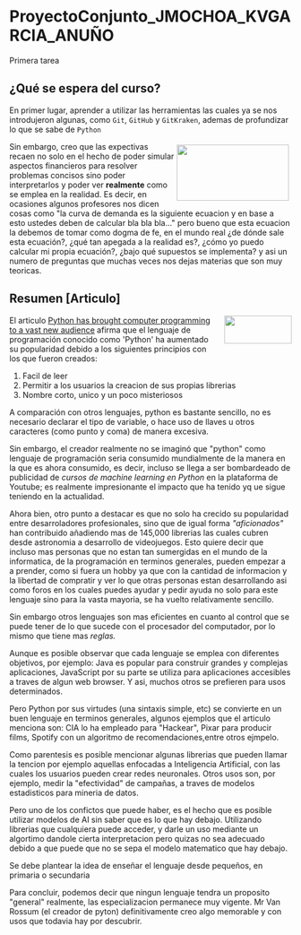 # ProyectoConjunto_JMOCHOA_KVGARCIA_ANUÑO
Primera tarea

## ¿Qué se espera del curso? 

En primer lugar, aprender a utilizar las herramientas las cuales ya se nos introdujeron algunas, como `Git`, `GitHub` y `GitKraken`, ademas de profundizar lo que se sabe de `Python`

<img style="float: right; margin: 5px 5px 5px 5px;" src="https://miro.medium.com/max/1125/1*wotzQboYWAfaj-7bvGNIkQ.png" width="200px" height="100px"/> 

Sin embargo, creo que las expectivas recaen no solo en el hecho de poder simular aspectos financieros para resolver problemas concisos sino poder interpretarlos y poder ver **realmente** como se emplea en la realidad. Es decir, en ocasiones algunos profesores nos dicen cosas como "la curva de demanda es la siguiente ecuacion y en base a esto ustedes deben de calcular bla bla bla..." pero bueno que esta ecuacion la debemos de tomar como dogma de fe, en el mundo real ¿de dónde sale esta ecuación?, ¿qué tan apegada a la realidad es?, ¿cómo yo puedo calcular mi propia ecuación?, ¿bajo qué supuestos se implementa? y asi un numero de preguntas que muchas veces nos dejas materias que son muy teoricas.



## Resumen [Articulo]

<img style="float: right; margin: 0px 0px 15px 15px;" src="http://quantlabs.net/blog/wp-content/uploads/2015/11/pythonlogo.jpg" width="120px" height="50px" />

El articulo [Python has brought computer programming to a vast new audience](https://www.economist.com/science-and-technology/2018/07/19/python-has-brought-computer-programming-to-a-vast-new-audience) afirma que el lenguaje de programación conocido como 'Python' ha aumentado su popularidad debido a los siguientes principios con los que fueron creados:

1. Facil de leer
2. Permitir a los usuarios la creacion de sus propias librerias
3. Nombre corto, unico y un poco misteriosos

A comparación con otros lenguajes, python es bastante sencillo, no es necesario declarar el tipo de variable, o hace uso de llaves u otros caracteres (como punto y coma) de manera excesiva.

Sin embargo, el creador realmente no se imaginó que "python" como lenguaje de programación seria consumido mundialmente de la manera en la que es ahora consumido, es decir, incluso se llega a ser bombardeado de publicidad de _cursos de machine learning en Python_ en la plataforma de Youtube; es realmente impresionante el impacto que ha tenido yq ue sigue teniendo en la actualidad.

Ahora bien, otro punto a destacar es que no solo ha crecido su popularidad entre desarroladores profesionales, sino que de igual forma _"aficionados"_ han contribuido añadiendo mas de 145,000 librerias las cuales cubren desde astronomia a desarrollo de videojuegos. Esto quiere decir que incluso mas personas que no estan tan sumergidas en el mundo de la informatica, de la programación en terminos generales, pueden empezar a a prender, como si fuera un hobby ya que con la cantidad de informacion y la libertad de compratir y ver lo que otras personas estan desarrollando asi como foros en los cuales puedes ayudar y pedir ayuda no solo para este lenguaje sino para la vasta mayoria, se ha vuelto relativamente sencillo. 

Sin embargo otros lenguajes son mas eficientes en cuanto al control que se puede tener de lo que sucede con el procesador del computador, por lo mismo que tiene mas _reglas._ 

Aunque es posible observar que cada lenguaje se emplea con diferentes objetivos, por ejemplo: Java es popular para construir grandes y complejas aplicaciones, JavaScript por su parte se utiliza para aplicaciones accesibles a traves de algun web browser. Y asi, muchos otros se prefieren para usos determinados.

Pero Python por sus virtudes (una sintaxis simple, etc) se convierte en un buen lenguaje en terminos generales, algunos ejemplos que el articulo menciona son: CIA lo ha empleado para "Hackear", Pixar para producir films, Spotify con un algoritmo de recomendaciones,entre otros ejmpelo.

Como parentesis es posible mencionar algunas librerias que pueden llamar la tencion por ejemplo aquellas enfocadas a Inteligencia Artificial, con las cuales los usuarios pueden crear redes neuronales. Otros usos son, por ejemplo, medir la "efectividad" de campañas, a traves de modelos estadisticos
para mineria de datos.

Pero uno de los confictos que puede haber, es el hecho que es posible utilizar modelos de AI sin saber que es lo que hay debajo. Utilizando librerias que cualquiera puede acceder, y darle un uso mediante un algortimo dandole cierta interpretacion pero quizas no sea adecuado debido a que puede que no se sepa el modelo matematico que hay debajo.

Se debe plantear la idea de enseñar el lenguaje desde pequeños, en primaria o secundaria

Para concluir, podemos decir que ningun lenguaje tendra un proposito "general" realmente, las especializacion permanece muy vigente. Mr Van Rossum (el creador de pyton) definitivamente creo algo memorable y con usos que todavia hay por descubrir.
